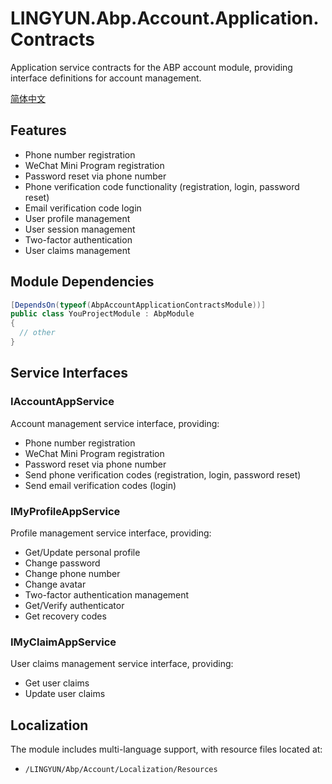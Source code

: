 # LINGYUN.Abp.Account.Application.Contracts

Application service contracts for the ABP account module, providing interface definitions for account management.

[简体中文](./README.md)

## Features

* Phone number registration
* WeChat Mini Program registration
* Password reset via phone number
* Phone verification code functionality (registration, login, password reset)
* Email verification code login
* User profile management
* User session management
* Two-factor authentication
* User claims management

## Module Dependencies

```csharp
[DependsOn(typeof(AbpAccountApplicationContractsModule))]
public class YouProjectModule : AbpModule
{
  // other
}
```

## Service Interfaces

### IAccountAppService

Account management service interface, providing:
* Phone number registration
* WeChat Mini Program registration
* Password reset via phone number
* Send phone verification codes (registration, login, password reset)
* Send email verification codes (login)

### IMyProfileAppService

Profile management service interface, providing:
* Get/Update personal profile
* Change password
* Change phone number
* Change avatar
* Two-factor authentication management
* Get/Verify authenticator
* Get recovery codes

### IMyClaimAppService

User claims management service interface, providing:
* Get user claims
* Update user claims

## Localization

The module includes multi-language support, with resource files located at:
* `/LINGYUN/Abp/Account/Localization/Resources`
